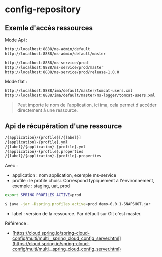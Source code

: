 # config-repository

## Exemle d'accès ressources


Mode Api :


```bash
http://localhost:8888/ms-admin/default
http://localhost:8888/ms-admin/default/master
```

```bash
http://localhost:8888/ms-service/prod
http://localhost:8888/ms-service/prod/master
http://localhost:8888/ms-service/prod/release-1.0.0
```



Mode flat :

```bash
http://localhost:8888/ima/default/master/tomcat-users.xml
http://localhost:8888/ima/default/master/ms-logger/tomcat-users.xml
```

> Peut importe le nom de l'application, ici ima, cela permet d'accéder directement à une ressource.





## Api de récupération d'une ressource

```bash
/{application}/{profile}[/{label}]
/{application}-{profile}.yml
/{label}/{application}-{profile}.yml
/{application}-{profile}.properties
/{label}/{application}-{profile}.properties
```

Avec :

- application : nom application, exemple ms-service
- profile : le profile choisi. Correspond typiquement à l'environnement, exemple : staging, uat, prod


```bash
export SPRING_PROFILES_ACTIVE=prod
```

```bash
$ java -jar -Dspring.profiles.active=prod demo-0.0.1-SNAPSHOT.jar
```

- label : version de la ressource. Par défault sur Git c'est master.

Référence :

- [https://cloud.spring.io/spring-cloud-config/multi/multi__spring_cloud_config_server.html](https://cloud.spring.io/spring-cloud-config/multi/multi__spring_cloud_config_server.html)